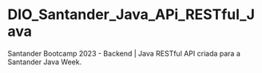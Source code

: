 # DIO_Santander_Java_APi_RESTful_Java
Santander Bootcamp 2023 - Backend | Java RESTful API criada para a Santander Java Week.
